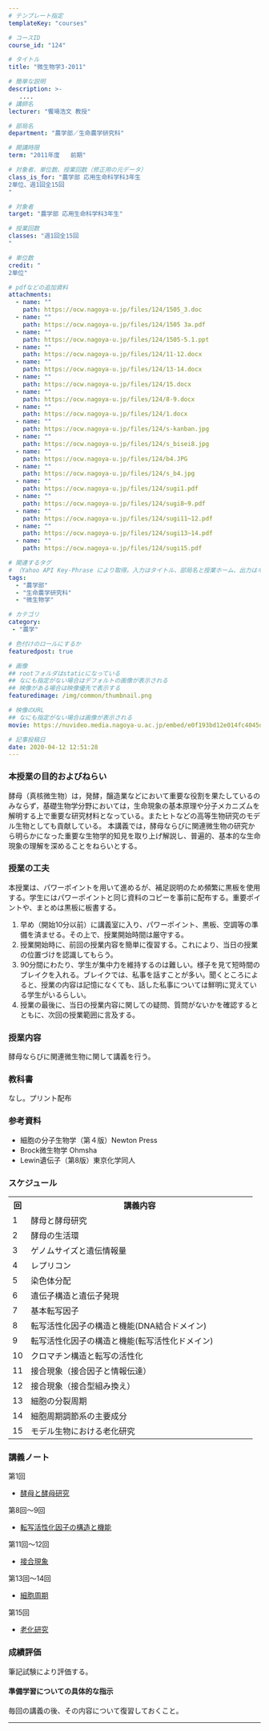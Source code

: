 ```yaml
---
# テンプレート指定
templateKey: "courses"

# コースID
course_id: "124"

# タイトル
title: "微生物学3-2011"

# 簡単な説明
description: >-
   ....
# 講師名
lecturer: "饗場浩文 教授"

# 部局名
department: "農学部／生命農学研究科"

# 開講時限
term: "2011年度	前期"

# 対象者、単位数、授業回数（修正用の元データ）
class_is_for: "農学部 応用生命科学科3年生
2単位、週1回全15回
"

# 対象者
target: "農学部 応用生命科学科3年生"

# 授業回数
classes: "週1回全15回
"

# 単位数
credit: "
2単位"

# pdfなどの追加資料
attachments:
  - name: "" 
    path: https://ocw.nagoya-u.jp/files/124/1505_3.doc
  - name: "" 
    path: https://ocw.nagoya-u.jp/files/124/1505 3a.pdf
  - name: "" 
    path: https://ocw.nagoya-u.jp/files/124/1505-5.1.ppt
  - name: "" 
    path: https://ocw.nagoya-u.jp/files/124/11-12.docx
  - name: "" 
    path: https://ocw.nagoya-u.jp/files/124/13-14.docx
  - name: "" 
    path: https://ocw.nagoya-u.jp/files/124/15.docx
  - name: "" 
    path: https://ocw.nagoya-u.jp/files/124/8-9.docx
  - name: "" 
    path: https://ocw.nagoya-u.jp/files/124/1.docx
  - name: "" 
    path: https://ocw.nagoya-u.jp/files/124/s-kanban.jpg
  - name: "" 
    path: https://ocw.nagoya-u.jp/files/124/s_bisei8.jpg
  - name: "" 
    path: https://ocw.nagoya-u.jp/files/124/b4.JPG
  - name: "" 
    path: https://ocw.nagoya-u.jp/files/124/s_b4.jpg
  - name: "" 
    path: https://ocw.nagoya-u.jp/files/124/sugi1.pdf
  - name: "" 
    path: https://ocw.nagoya-u.jp/files/124/sugi8~9.pdf
  - name: "" 
    path: https://ocw.nagoya-u.jp/files/124/sugi11~12.pdf
  - name: "" 
    path: https://ocw.nagoya-u.jp/files/124/sugi13~14.pdf
  - name: "" 
    path: https://ocw.nagoya-u.jp/files/124/sugi15.pdf

# 関連するタグ
# （Yahoo API Key-Phrase により取得。入力はタイトル、部局名と授業ホーム、出力はキーフレーズ（tags））
tags:
  - "農学部"
  - "生命農学研究科"
  - "微生物学"

# カテゴリ
category:
 - "農学"

# 色付けのロールにするか
featuredpost: true

# 画像
## rootフォルダはstaticになっている
## なにも指定がない場合はデフォルトの画像が表示される
## 映像がある場合は映像優先で表示する
featuredimage: /img/common/thumbnail.png

# 映像のURL
## なにも指定がない場合は画像が表示される
movie: https://nuvideo.media.nagoya-u.ac.jp/embed/e0f193bd12e014fc4045d7eca693d5befb739df4

# 記事投稿日
date: 2020-04-12 12:51:28
---
```


### 本授業の目的およびねらい

酵母（真核微生物）は，発酵，醸造業などにおいて重要な役割を果たしているのみならず，基礎生物学分野においては，生命現象の基本原理や分子メカニズムを解明する上で重要な研究材料となっている。またヒトなどの高等生物研究のモデル生物としても貢献している。 本講義では，酵母ならびに関連微生物の研究から明らかになった重要な生物学的知見を取り上げ解説し、普遍的、基本的な生命現象の理解を深めることをねらいとする。


### 授業の工夫

本授業は、パワーポイントを用いて進めるが、補足説明のため頻繁に黒板を使用する。学生にはパワーポイントと同じ資料のコピーを事前に配布する。重要ポイントや、まとめは黒板に板書する。

1. 早め（開始10分以前）に講義室に入り、パワーポイント、黒板、空調等の準備を済ませる。その上で、授業開始時間は厳守する。
2. 授業開始時に、前回の授業内容を簡単に復習する。これにより、当日の授業の位置づけを認識してもらう。
3. 90分間にわたり、学生が集中力を維持するのは難しい。様子を見て短時間のブレイクを入れる。ブレイクでは、私事を話すことが多い。聞くところによると、授業の内容は記憶になくても、話した私事については鮮明に覚えている学生がいるらしい。
4. 授業の最後に、当日の授業内容に関しての疑問、質問がないかを確認するとともに、次回の授業範囲に言及する。





### 授業内容

酵母ならびに関連微生物に関して講義を行う。

### 教科書

なし。プリント配布

### 参考資料

* 細胞の分子生物学（第４版）Newton Press
* Brock微生物学 Ohmsha
* Lewin遺伝子（第8版）東京化学同人


<h3>スケジュール</h3>


<table class="basic" width="455">

<tr>
<th width="20" class="center">回</th>
<th width="435" class="center">講義内容</th>

</tr>

<tr>
<td width="20" class="center">1</td>
<td width="435">酵母と酵母研究</td>
</tr>

<tr>
<td width="20" class="center">2</td>
<td width="435">酵母の生活環</td>
</tr>

<tr>
<td width="20" class="center">3</td>
<td width="435">ゲノムサイズと遺伝情報量</td>
</tr>

<tr>
<td width="20" class="center">4</td>
<td width="435">レプリコン</td>
</tr>

<tr>
<td width="20" class="center">5</td>
<td width="435">染色体分配</td>
</tr>

<tr>
<td width="20" class="center">6</td>
<td width="435">遺伝子構造と遺伝子発現</td>
</tr>

<tr>
<td width="20" class="center">7</td>
<td width="435">基本転写因子</td>
</tr>

<tr>
<td width="20" class="center">8</td>
<td width="435">転写活性化因子の構造と機能(DNA結合ドメイン)</td>
</tr>

<tr>
<td width="20" class="center">9</td>
<td width="435">転写活性化因子の構造と機能(転写活性化ドメイン)</td>
</tr>

<tr>
<td width="20" class="center">10</td>
<td width="435">クロマチン構造と転写の活性化</td>
</tr>

<tr>
<td width="20" class="center">11</td>
<td width="435">接合現象（接合因子と情報伝達）</td>
</tr>

<tr>
<td width="20" class="center">12</td>
<td width="435">接合現象（接合型組み換え）</td>
</tr>

<tr>
<td width="20" class="center">13</td>
<td width="435">細胞の分裂周期</td>
</tr>

<tr>
<td width="20" class="center">14</td>
<td width="435">細胞周期調節系の主要成分</td>
</tr>
<tr>
<td width="20" class="center">15</td>
<td width="435">モデル生物における老化研究</td>
</tr>





</table>



### 講義ノート

第1回

* [酵母と酵母研究](https://ocw.nagoya-u.jp/files/124/sugi1.pdf) 



第8回〜9回

* [転写活性化因子の構造と機能](https://ocw.nagoya-u.jp/files/124/sugi8~9.pdf) 


第11回〜12回

* [接合現象](https://ocw.nagoya-u.jp/files/124/sugi11~12.pdf) 

第13回〜14回

* [細胞周期](https://ocw.nagoya-u.jp/files/124/sugi13~14.pdf) 

第15回

* [老化研究](https://ocw.nagoya-u.jp/files/124/sugi15.pdf) 





### 成績評価

筆記試験により評価する。

#### 準備学習についての具体的な指示

毎回の講義の後、その内容について復習しておくこと。





-----